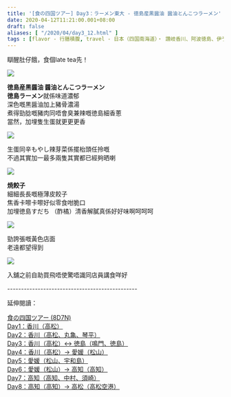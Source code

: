 ```yaml
---
title: '[食の四国ツアー] Day3：ラーメン東大 - 徳島産黒醤油 醤油とんこつラーメン'
date: 2020-04-12T11:21:00.001+08:00
draft: false
aliases: [ "/2020/04/day3_12.html" ]
tags : [flavor - 行膳積腹, travel - 日本（四国南海道）・ 讚岐香川、阿波徳島、伊予愛媛、土佐高知]
---
```


瞓醒肚仔餓，食個late tea先！  

![](/images/shikoku3h.jpg)

**徳島産黒醤油 醤油とんこつラーメン**  
**徳島ラーメン**就係味道濃郁  
深色嘅黒醤油加上豬骨濃湯  
煮得勁腍嘅豬肉同唔會臭兼辣嘅徳島細香蔥  
當然，加埋隻生蛋就更更更香  

![](https://zpiiig.ch.files.1drv.com/y4mxS2x0BBSkDxBTFCBLCvo8doa4XkGSi0rI5pHxE9Ywn_ybA9oNy04-zpluSwOzgb5PzQOwzTPtcd7WHxa2tGseeuXk0FYJrXwIBoWNbM7uXN_NwHcq_7ADGbDyb8pYOBcyGmqeWAQFVPQHeRpgSVytGorhMhDJwupry0Fdu3VIRHw46R_RK_NLzMGm1XfXg0AgooIbSxbD0asB-STNX8SLA?width=660&height=372&cropmode=none)

生蛋同辛もやし辣芽菜係擺枱頭任拎嘅  
不過其實加一最多兩隻其實都已經夠晒喇  

![](https://zpigig.ch.files.1drv.com/y4maTrg-n3IF87aVtVn1WHfKW9DIbzFfAYofrrAEwYxo7IjVfVf1K8OTzcfjvd08WU5AWJl6lPVpMbBGeVsmoPWPRR-5aiT3fPUFg7CQHao9zzDTg0V-UP5H4LVJl8DnarGZ7g2prOD0a8KcbWPCtDugKEtB3G3wd9dWfMjQUg7QYqi7Cg9lwvK2oWR4PhxhCK431R2vwdPfJ73veMHD8LRag?width=660&height=372&cropmode=none)

**焼餃子**  
細細長長嘅極薄皮餃子  
焦香卡嚓卡嚓好似零食咁脆口  
加埋徳島すだち （酢橘）清香解膩真係好好味啊呵呵呵  

![](https://zpijig.ch.files.1drv.com/y4m23zWEWm2OkXvNPIGzx1e77j2p17xdhGhxBCssQfTjfIA_nUU8DgbqJkADFwv11HZzHCkAAhysDdC5o6VANoY09QVyRYLHfnnWb1emH-eN9T3GxVGR1ZUAkTUDsY2fo86GxCfKxqAU0kYfEWt248XyLhWYF0YepWJ_FwRQePUxFMBPomHf43c7vkEF23mUQUy6GIoWDaopUTZoJ9sC5Vs9w?width=660&height=372&cropmode=none)

勁誇張嘅黃色店面  
老遠都望得到  

![](https://zpieig.ch.files.1drv.com/y4m-eYWYmBRRAWrMCGKMemp81Tvv8G07LZafELnGtxPCFXZlhgW9PE9cUebZVBxUnn771md-breTttWcJ9MhXw0w9DKdG5Fxd9K0vhRy-4fd95PZarfpAvhC5FdY1eOiYoUZqQgo9eFu9PenAgasonhCMbtRbGSaKzPFHrTEZRzrRvTScsjXRtv7xXhXoNYn8Z7yTZlOZQFA4ZqK1nWOIKVrA?width=660&height=372&cropmode=none)

入舖之前自助買飛唔使驚唔識同店員講食咩好  
  
\-----------------------------------------------  
  

延伸閱讀：

[食の四国ツアー (8D7N)](https://www.hidie.net/2020/05/8d7n.html)  
[Day1：香川（高松）](https://www.hidie.net/2017/08/day1.html)  
[Day2：香川（高松、丸亀、琴平）](https://www.hidie.net/2017/08/day2.html)  
[Day3：香川（高松）↔ 徳島（鳴門、徳島）](https://www.hidie.net/2017/08/day3.html)  
[Day4：香川（高松）→ 愛媛（松山）](https://www.hidie.net/2017/08/day4.html)  
[Day5：愛媛（松山、宇和島）](https://www.hidie.net/2017/08/day5.html)  
[Day6：愛媛（松山）→ 高知（高知）](https://www.hidie.net/2017/08/day6.html)  
[Day7：高知（高知、中村、須崎）](https://www.hidie.net/2017/08/day7.html)  
[Day8：高知（高知）→ 高松（高松空港）](https://www.hidie.net/2017/08/day8.html)